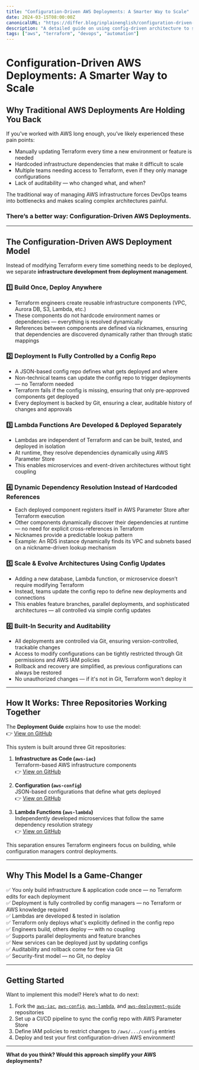```yaml
---
title: "Configuration-Driven AWS Deployments: A Smarter Way to Scale"
date: 2024-03-15T08:00:00Z
canonicalURL: "https://differ.blog/inplainenglish/configuration-driven-aws-deployments-a-smarter-way-to-scale-2e9e1f"
description: "A detailed guide on using config-driven architecture to scale AWS environments without hardcoding or Terraform overload."
tags: ["aws", "terraform", "devops", "automation"]
---
```


# Configuration-Driven AWS Deployments: A Smarter Way to Scale

## Why Traditional AWS Deployments Are Holding You Back

If you've worked with AWS long enough, you’ve likely experienced these pain points:

- Manually updating Terraform every time a new environment or feature is needed
- Hardcoded infrastructure dependencies that make it difficult to scale
- Multiple teams needing access to Terraform, even if they only manage configurations
- Lack of auditability — who changed what, and when?

The traditional way of managing AWS infrastructure forces DevOps teams into bottlenecks and makes scaling complex architectures painful.

### There’s a better way: Configuration-Driven AWS Deployments.

---

## The Configuration-Driven AWS Deployment Model

Instead of modifying Terraform every time something needs to be deployed, we separate **infrastructure development from deployment management**.

### 1️⃣ Build Once, Deploy Anywhere

- Terraform engineers create reusable infrastructure components (VPC, Aurora DB, S3, Lambda, etc.)
- These components do not hardcode environment names or dependencies — everything is resolved dynamically
- References between components are defined via nicknames, ensuring that dependencies are discovered dynamically rather than through static mappings

### 2️⃣ Deployment Is Fully Controlled by a Config Repo

- A JSON-based config repo defines what gets deployed and where
- Non-technical teams can update the config repo to trigger deployments — no Terraform needed
- Terraform fails if the config is missing, ensuring that only pre-approved components get deployed
- Every deployment is backed by Git, ensuring a clear, auditable history of changes and approvals

### 3️⃣ Lambda Functions Are Developed & Deployed Separately

- Lambdas are independent of Terraform and can be built, tested, and deployed in isolation
- At runtime, they resolve dependencies dynamically using AWS Parameter Store
- This enables microservices and event-driven architectures without tight coupling

### 4️⃣ Dynamic Dependency Resolution Instead of Hardcoded References

- Each deployed component registers itself in AWS Parameter Store after Terraform execution
- Other components dynamically discover their dependencies at runtime — no need for explicit cross-references in Terraform
- Nicknames provide a predictable lookup pattern
- Example: An RDS instance dynamically finds its VPC and subnets based on a nickname-driven lookup mechanism

### 5️⃣ Scale & Evolve Architectures Using Config Updates

- Adding a new database, Lambda function, or microservice doesn’t require modifying Terraform
- Instead, teams update the config repo to define new deployments and connections
- This enables feature branches, parallel deployments, and sophisticated architectures — all controlled via simple config updates

### 6️⃣ Built-In Security and Auditability

- All deployments are controlled via Git, ensuring version-controlled, trackable changes
- Access to modify configurations can be tightly restricted through Git permissions and AWS IAM policies
- Rollback and recovery are simplified, as previous configurations can always be restored
- No unauthorized changes — if it's not in Git, Terraform won't deploy it

---

## How It Works: Three Repositories Working Together

The **Deployment Guide** explains how to use the model:  
👉 [View on GitHub](https://github.com/tstrall/aws-deployment-guide)

This system is built around three Git repositories:

1. **Infrastructure as Code (`aws-iac`)**  
   Terraform-based AWS infrastructure components  
   👉 [View on GitHub](https://github.com/tstrall/aws-iac)

2. **Configuration (`aws-config`)**  
   JSON-based configurations that define what gets deployed  
   👉 [View on GitHub](https://github.com/tstrall/aws-config)

3. **Lambda Functions (`aws-lambda`)**  
   Independently developed microservices that follow the same dependency resolution strategy  
   👉 [View on GitHub](https://github.com/tstrall/aws-lambda)

This separation ensures Terraform engineers focus on building, while configuration managers control deployments.

---

## Why This Model Is a Game-Changer

✅ You only build infrastructure & application code once — no Terraform edits for each deployment  
✅ Deployment is fully controlled by config managers — no Terraform or AWS knowledge required  
✅ Lambdas are developed & tested in isolation  
✅ Terraform only deploys what's explicitly defined in the config repo  
✅ Engineers build, others deploy — with no coupling  
✅ Supports parallel deployments and feature branches  
✅ New services can be deployed just by updating configs  
✅ Auditability and rollback come for free via Git  
✅ Security-first model — no Git, no deploy

---

## Getting Started

Want to implement this model? Here’s what to do next:

1. Fork the [`aws-iac`](https://github.com/tstrall/aws-iac), [`aws-config`](https://github.com/tstrall/aws-config), [`aws-lambda`](https://github.com/tstrall/aws-lambda), and [`aws-deployment-guide`](https://github.com/tstrall/aws-deployment-guide) repositories  
2. Set up a CI/CD pipeline to sync the config repo with AWS Parameter Store  
3. Define IAM policies to restrict changes to `/aws/.../config` entries  
4. Deploy and test your first configuration-driven AWS environment!

---

**What do you think? Would this approach simplify your AWS deployments?**
